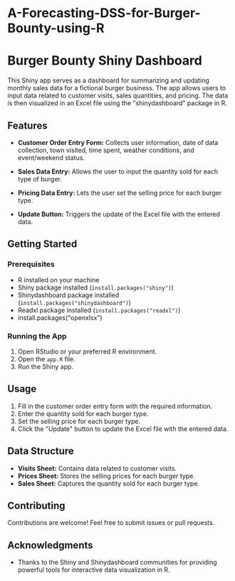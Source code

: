 # A-Forecasting-DSS-for-Burger-Bounty-using-R

# Burger Bounty Shiny Dashboard

This Shiny app serves as a dashboard for summarizing and updating monthly sales data for a fictional burger business. The app allows users to input data related to customer visits, sales quantities, and pricing. The data is then visualized in an Excel file using the "shinydashboard" package in R.

## Features

- **Customer Order Entry Form:** Collects user information, date of data collection, town visited, time spent, weather conditions, and event/weekend status.

- **Sales Data Entry:** Allows the user to input the quantity sold for each type of burger.

- **Pricing Data Entry:** Lets the user set the selling price for each burger type.

- **Update Button:** Triggers the update of the Excel file with the entered data.

## Getting Started

### Prerequisites

- R installed on your machine
- Shiny package installed (`install.packages("shiny")`)
- Shinydashboard package installed (`install.packages("shinydashboard")`)
- Readxl package installed (`install.packages("readxl")`)
- install.packages("openxlsx")

### Running the App

1. Open RStudio or your preferred R environment.
2. Open the `app.R` file.
3. Run the Shiny app.

## Usage

1. Fill in the customer order entry form with the required information.
2. Enter the quantity sold for each burger type.
3. Set the selling price for each burger type.
4. Click the "Update" button to update the Excel file with the entered data.

## Data Structure

- **Visits Sheet:** Contains data related to customer visits.
- **Prices Sheet:** Stores the selling prices for each burger type.
- **Sales Sheet:** Captures the quantity sold for each burger type.

## Contributing

Contributions are welcome! Feel free to submit issues or pull requests.


## Acknowledgments

- Thanks to the Shiny and Shinydashboard communities for providing powerful tools for interactive data visualization in R.
